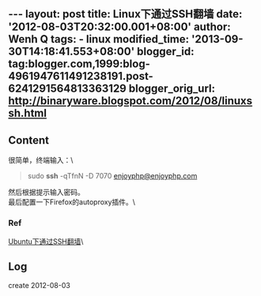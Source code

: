 --- layout: post title: Linux下通过SSH翻墙 date:
'2012-08-03T20:32:00.001+08:00' author: Wenh Q tags: - linux
modified\_time: '2013-09-30T14:18:41.553+08:00' blogger\_id:
tag:blogger.com,1999:blog-4961947611491238191.post-6241291564813363129
blogger\_orig\_url: http://binaryware.blogspot.com/2012/08/linuxssh.html
---

Content
-------

很简单，终端输入：\

> sudo **ssh** -qTfnN -D 7070 enjoyphp@enjoyphp.com

然后根据提示输入密码。\
最后配置一下Firefox的autoproxy插件。\

### Ref

[Ubuntu下通过SSH翻墙](http://www.enjoyphp.com/2010/server/linux/ubuntu-ssh-crosswall/)\

Log
---

create 2012-08-03
